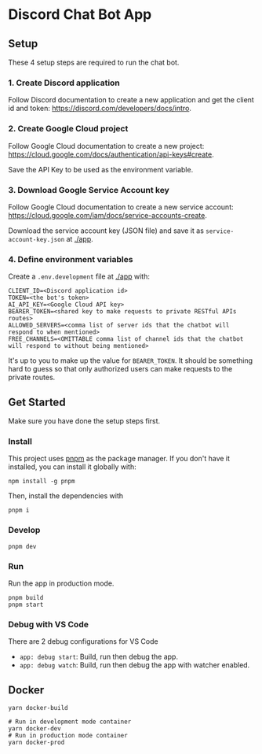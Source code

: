 # Discord Chat Bot App

## Setup

These 4 setup steps are required to run the chat bot.

### 1. Create Discord application

Follow Discord documentation to create a new application and get the client id and token: <https://discord.com/developers/docs/intro>.

### 2. Create Google Cloud project

Follow Google Cloud documentation to create a new project: <https://cloud.google.com/docs/authentication/api-keys#create>.

Save the API Key to be used as the environment variable.

### 3. Download Google Service Account key

Follow Google Cloud documentation to create a new service account: <https://cloud.google.com/iam/docs/service-accounts-create>.

Download the service account key (JSON file) and save it as `service-account-key.json` at [./app](./).

### 4. Define environment variables

Create a `.env.development` file at [./app](./) with:

```env
CLIENT_ID=<Discord application id>
TOKEN=<the bot's token>
AI_API_KEY=<Google Cloud API key>
BEARER_TOKEN=<shared key to make requests to private RESTful APIs routes>
ALLOWED_SERVERS=<comma list of server ids that the chatbot will respond to when mentioned>
FREE_CHANNELS=<OMITTABLE comma list of channel ids that the chatbot will respond to without being mentioned>
```

It's up to you to make up the value for `BEARER_TOKEN`. It should be something hard to guess so that only authorized users can make requests to the private routes.

## Get Started

Make sure you have done the setup steps first.

### Install

This project uses [pnpm](https://pnpm.io/) as the package manager. If you don't have it installed, you can install it globally with:

```shell
npm install -g pnpm
```

Then, install the dependencies with

```shell
pnpm i
```

### Develop

```shell
pnpm dev
```

### Run

Run the app in production mode.

```shell
pnpm build
pnpm start
```

### Debug with VS Code

There are 2 debug configurations for VS Code

- `app: debug start`: Build, run then debug the app.
- `app: debug watch`: Build, run then debug the app with watcher enabled.

## Docker

```shell
yarn docker-build

# Run in development mode container
yarn docker-dev
# Run in production mode container
yarn docker-prod
```
